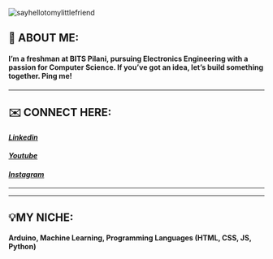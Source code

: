 ![sayhellotomylittlefriend](https://raw.githubusercontent.com/thomasync/thomasync/main/headergitdark.gif#gh-dark-mode-only)

## 👋 **ABOUT ME:**
#### I’m a freshman at BITS Pilani, pursuing Electronics Engineering with a passion for Computer Science. If you’ve got an idea, let’s build something together. Ping me!
***
## ✉️ **CONNECT HERE:**
#### [_Linkedin_](https://www.linkedin.com/in/prisha-b-838754205)

#### [_Youtube_](https://www.youtube.com/channel/UCyzHMTmv9cSACIFGO39V0HQ)

#### [_Instagram_](https://www.instagram.com/p33_b33_n_j4y/)
***
***
## 💡**MY NICHE:**
#### Arduino, Machine Learning, Programming Languages (HTML, CSS, JS, Python) 

<!---
Prisha-Basak/Prisha-Basak is a ✨ special ✨ repository because its `README.md` (this file) appears on your GitHub profile.
You can click the Preview link to take a look at your changes.
--->
